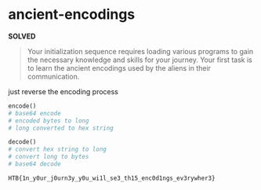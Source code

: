 # ancient-encodings

**SOLVED**

> Your initialization sequence requires loading various programs to gain the necessary knowledge and skills for your journey. 
> Your first task is to learn the ancient encodings used by the aliens in their communication.

just reverse the encoding process

```py
encode()
# base64 encode
# encoded bytes to long
# long converted to hex string

decode()
# convert hex string to long
# convert long to bytes
# base64 decode
```

`HTB{1n_y0ur_j0urn3y_y0u_wi1l_se3_th15_enc0d1ngs_ev3rywher3}`
